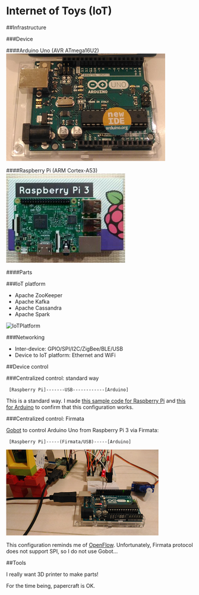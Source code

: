 # Internet of Toys (IoT)

##Infrastructure

###Device

####Arduino Uno (AVR ATmega16U2)
![arduino-uno](./doc/arduino-uno.png)

####Raspberry Pi (ARM Cortex-A53)
![rpi3](./doc/rpi3.png)

####Parts

###IoT platform

- Apache ZooKeeper
- Apache Kafka
- Apache Cassandra
- Apache Spark

![IoTPlatform](https://docs.google.com/drawings/d/14bmvJhQgG_oQu2N0SiiUWonsNiNL7f1yPZ_jepIAEMU/pub?w=960&h=411)

###Networking

- Inter-device: GPIO/SPI/I2C/ZigBee/BLE/USB
- Device to IoT platform: Ethernet and WiFi

##Device control

###Centralized control: standard way

```
 [Raspberry Pi]-------USB------------[Arduino]
```
This is a standard way. I made [this sample code for Raspberry Pi](./misc/arduino/serial.go) and [this for Arduino](./misc/arduino/sketch_led_blink.ino) to confirm that this configuration works.

###Centralized control: Firmata

[Gobot](https://gobot.io/) to control Arduino Uno from Raspberry Pi 3 via Firmata:

```
 [Raspberry Pi]-----(Firmata/USB)-----[Arduino]

```
![arduino-rpi](./doc/arduino-rpi.png)

This configuration reminds me of [OpenFlow](https://en.wikipedia.org/wiki/OpenFlow). Unfortunately, Firmata protocol does not support SPI, so I do not use Gobot...

##Tools

I really want 3D printer to make parts!

For the time being, papercraft is OK.

